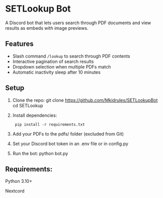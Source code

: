 # SETLookup Bot

A Discord bot that lets users search through PDF documents and view results as embeds with image previews.

## Features
- Slash command `/lookup` to search through PDF contents
- Interactive pagination of search results
- Dropdown selection when multiple PDFs match
- Automatic inactivity sleep after 10 minutes

## Setup

1. Clone the repo:
        git clone https://github.com/Mkidrules/SETLookupBot
        cd SETLookup

2. Install dependencies:

        pip install -r requirements.txt

3. Add your PDFs to the pdfs/ folder (excluded from Git)

4. Set your Discord bot token in an .env file or in config.py

5. Run the bot:
        python bot.py

## Requirements:

Python 3.10+

Nextcord
